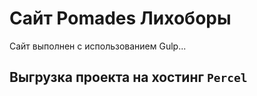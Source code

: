 # Сайт Pomades Лихоборы

Сайт выполнен с использованием Gulp...

## Выгрузка проекта на хостинг `Percel`

```

```
